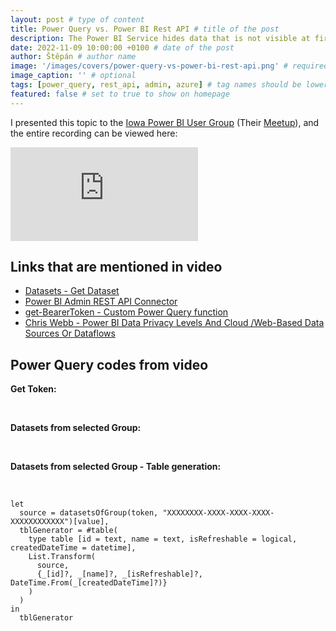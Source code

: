 ```yaml
---
layout: post # type of content
title: Power Query vs. Power BI Rest API # title of the post
description: The Power BI Service hides data that is not visible at first peek but can help us control the Service and properly check whether there are any irregularities. It may sound a bit recursive, but let's get this data into Power BI using Power Query so we can start creating reports from it. Why to leave your favorite tool when there is no need for that at all. # will be shown as a description in the post list
date: 2022-11-09 10:00:00 +0100 # date of the post
author: Štěpán # author name
image: '/images/covers/power-query-vs-power-bi-rest-api.png' # required to store image in /images/covers
image_caption: '' # optional
tags: [power_query, rest_api, admin, azure] # tag names should be lowercase
featured: false # set to true to show on homepage
---
```

I presented this topic to the [Iowa Power BI User Group](https://www.pbiusergroup.com/communities/community-home?CommunityKey=e6e66122-e621-4bba-8adb-17fb68b9c419) (Their [Meetup](https://www.meetup.com/IowaPowerBI/)), and the entire recording can be viewed here:

<p><iframe src="https://www.youtube.com/embed/RfsVPeot-r8" loading="lazy" frameborder="0" allowfullscreen></iframe></p>

## Links that are mentioned in video

* [Datasets - Get Dataset](https://learn.microsoft.com/en-us/rest/api/power-bi/datasets/get-dataset?id=DP-MVP-5003801)
* [Power BI Admin REST API Connector](https://github.com/tirnovar/Power-BI-Admin-REST-API-Connector)
* [get-BearerToken - Custom Power Query function](https://github.com/tirnovar/Power_BI_REST_API_PQ/blob/main/Power%20BI%20Service%20Token/get-BearerToken.pq)
* [Chris Webb - Power BI Data Privacy Levels And Cloud /Web-Based Data Sources Or Dataflows](https://blog.crossjoin.co.uk/2019/01/13/power-bi-data-privacy-cloud-web-data-sources/)

## Power Query codes from video

**Get Token:**

<script src="https://gist.github.com/tirnovar/05edecf93fb62677040fc3e6a60246e0.js"></script>
<br>

**Datasets from selected Group:**

<script src="https://gist.github.com/tirnovar/0010bb1b1f86cf35f93a97c8d87f9f73.js"></script>
<br>

**Datasets from selected Group - Table generation:**

<script src="https://gist.github.com/tirnovar/d11bc103e5151e5827769e8942e45818.js"></script>
<br>

~~~~ powerquery
let
  source = datasetsOfGroup(token, "XXXXXXXX-XXXX-XXXX-XXXX-XXXXXXXXXXXX")[value],
  tblGenerator = #table(
    type table [id = text, name = text, isRefreshable = logical, createdDateTime = datetime],
    List.Transform(
      source,
      {_[id]?, _[name]?, _[isRefreshable]?, DateTime.From(_[createdDateTime]?)}
    )
  )
in
  tblGenerator
~~~~